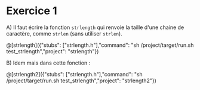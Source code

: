 # Exercice 1

A) Il faut écrire la fonction `strlength` qui renvoie la taille d'une chaine de caractère, comme `strlen` (sans utiliser `strlen`).

@[strlength]({"stubs": ["strlength.h"],"command": "sh /project/target/run.sh test_strlength","project": "strlength"})

B) Idem mais dans cette fonction :

@[strlength2]({"stubs": ["strlength.h"],"command": "sh /project/target/run.sh test_strlength","project": "strlength2"})
